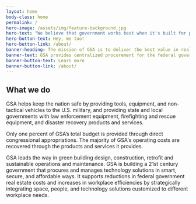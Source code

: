 ```yaml
---
layout: home
body-class: home
permalink: /
hero-image: /assets/img/feature-background.jpg
hero-text: "We believe that government works best when it's built for people. "
hero-button-text: Hey, me too!
hero-button-link: /about/
banner-heading: The mission of GSA is to deliver the best value in real estate, acquisition, and technology services to government and the American people.
banner-text: GSA provides centralized procurement for the federal government, offering billions of dollars worth of products, services, and facilities that federal agencies need to serve the public.
banner-button-text: Learn more
banner-button-link: /about/
---
```

## What we do
GSA helps keep the nation safe by providing tools, equipment, and non-tactical vehicles to the U.S. military, and providing state and local governments with law enforcement equipment, firefighting and rescue equipment, and disaster recovery products and services.

Only one percent of GSA’s total budget is provided through direct congressional appropriations. The majority of GSA's operating costs are recovered through the products and services it provides.

GSA leads the way in green building design, construction, retrofit and sustainable operations and maintenance. GSA is building a 21st century government that procures and manages technology solutions in smart, secure, and affordable ways. It supports reductions in federal government real estate costs and increases in workplace efficiencies by strategically integrating space, people, and technology solutions customized to different workplace needs.
